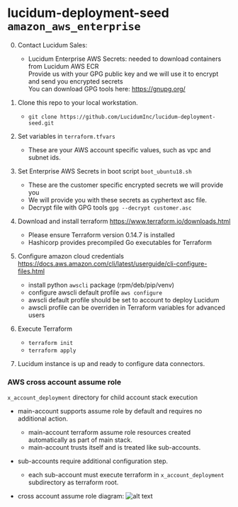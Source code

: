 # lucidum-deployment-seed `amazon_aws_enterprise`


0. Contact Lucidum Sales:
   - Lucidum Enterprise AWS Secrets: needed to download containers from Lucidum AWS ECR\
     Provide us with your GPG public key and we will use it to encrypt and send you encrypted secrets\
     You can download GPG tools here: https://gnupg.org/

1. Clone this repo to your local workstation.
   - `git clone https://github.com/LucidumInc/lucidum-deployment-seed.git`

2. Set variables in `terraform.tfvars`
   - These are your AWS account specific values, such as vpc and subnet ids.

3. Set Enterprise AWS Secrets in boot script `boot_ubuntu18.sh`
   - These are the customer specific encrypted secrets we will provide you
   - We will provide you with these secrets as cyphertext asc file.
   - Decrypt file with GPG tools `gpg --decrypt customer.asc`

4. Download and install terraform https://www.terraform.io/downloads.html
   - Please ensure Terraform version 0.14.7 is installed
   - Hashicorp provides precompiled Go executables for Terraform

5. Configure amazon cloud credentials https://docs.aws.amazon.com/cli/latest/userguide/cli-configure-files.html
   - install python `awscli` package (rpm/deb/pip/venv)
   - configure awscli default profile `aws configure`
   - awscli default profile should be set to account to deploy Lucidum
   - awscli profile can be overriden in Terraform variables for advanced users

6. Execute Terraform
   - `terraform init`
   - `terraform apply`

7. Lucidum instance is up and ready to configure data connectors.


### AWS cross account assume role

`x_account_deployment` directory for child account stack execution

- main-account supports assume role by default and requires no additional action.
  * main-account terraform assume role resources created automatically as part of main stack.
  * main-account trusts itself and is treated like sub-accounts.

- sub-accounts require additional configuration step.
  * each sub-account must execute terraform in `x_account_deployment` subdirectory as terraform root.

- cross account assume role diagram:
![alt text](https://github.com/LucidumInc/lucidum-deployment-seed/blob/master/assume-role.jpg?raw=true)
